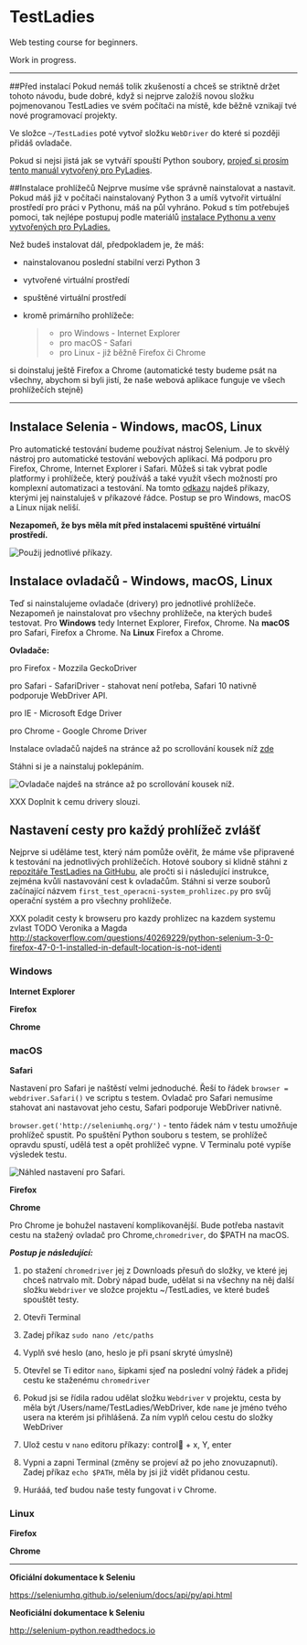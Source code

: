 # TestLadies
Web testing course for beginners.

Work in progress.

***

##Před instalací
Pokud nemáš tolik zkušeností a chceš se striktně držet tohoto návodu, bude dobré, když si nejprve založíš novou složku pojmenovanou TestLadies 
ve svém počítači na místě, kde běžně vznikají tvé nové programovací projekty.

Ve složce `~/TestLadies` poté vytvoř složku `WebDriver` do které si později přidáš ovladače.

Pokud si nejsi jistá jak se vytváří spouští Python soubory, [projeď si prosím tento manuál vytvořený pro PyLadies](http://pyladies.cz/v1/s002-hello-world/hello-world.html).

##Instalace prohlížečů
Nejprve musíme vše správně nainstalovat a nastavit. Pokud máš již v počítači nainstalovaný Python 3 a umíš vytvořit virtuální prostředí 
pro práci v Pythonu, máš na půl vyhráno. Pokud s tím potřebuješ pomoci, tak nejlépe postupuj 
podle materiálů [instalace Pythonu a venv vytvořených pro PyLadies.](http://pyladies.cz/v1/s001-install/instalace.html)

Než budeš instalovat dál, předpokladem je, že máš:

 - nainstalovanou poslední stabilní verzi Python 3
 - vytvořené virtuální prostředí
 - spuštěné virtuální prostředí
 - kromě primárního prohlížeče:

	>  - pro Windows - Internet Explorer 
	>  - pro macOS - Safari
	>  - pro Linux - již běžně Firefox či Chrome

si doinstaluj ještě Firefox a Chrome (automatické testy budeme psát na všechny, abychom si byli jistí, 
že naše webová aplikace funguje ve všech prohlížečích stejně)

***

## Instalace Selenia - Windows, macOS, Linux

Pro automatické testování budeme používat nástroj Selenium. Je to skvělý nástroj pro automatické testování webových aplikací. 
Má podporu pro Firefox, Chrome, Internet Explorer i Safari. Můžeš si tak vybrat podle platformy i prohlížeče, který používáš 
a také využít všech možností pro komplexní automatizaci a testování. Na tomto [odkazu](https://pypi.python.org/pypi/selenium) 
najdeš příkazy, kterými jej nainstaluješ v příkazové řádce. Postup se pro Windows, macOS a Linux nijak neliší.

**Nezapomeň, že bys měla mít před instalacemi spuštěné virtuální prostředí.**

![Použij jednotlivé příkazy.](https://github.com/PyLadiesCZ/TestLadies/blob/master/img/all_os_selenium_install.png)

## Instalace ovladačů - Windows, macOS, Linux
Teď si nainstalujeme ovladače (drivery) pro jednotlivé prohlížeče. 
Nezapomeň je nainstalovat pro všechny prohlížeče, na kterých budeš testovat. Pro **Windows** tedy Internet Explorer, Firefox, Chrome. 
Na **macOS** pro Safari, Firefox a Chrome. Na **Linux** Firefox a Chrome.

**Ovladače:**

 pro Firefox - Mozzila GeckoDriver

 pro Safari - SafariDriver - stahovat není potřeba, Safari 10 nativně podporuje WebDriver API.

 pro IE - Microsoft Edge Driver

 pro Chrome -  Google Chrome Driver

Instalace ovladačů najdeš na stránce až po scrollování kousek níž [zde](http://docs.seleniumhq.org/download/)

Stáhni si je a nainstaluj poklepáním.

![Ovladače najdeš na stránce až po scrollování kousek níž.](https://github.com/PyLadiesCZ/TestLadies/blob/master/img/all_os_drivers_install.png)

 
XXX Doplnit k cemu drivery slouzi.

## Nastavení cesty pro každý prohlížeč zvlášť

Nejprve si uděláme test, který nám pomůže ověřit, že máme vše připravené k testování na jednotlivých prohlížečích.
Hotové soubory si klidně stáhni z [repozitáře TestLadies na GitHubu](https://github.com/PyLadiesCZ/TestLadies), ale pročti si i následující instrukce, zejména kvůli nastavování cest k ovladačům. 
Stáhni si verze souborů začínající názvem `first_test_operacni-system_prohlizec.py` pro svůj operační systém a pro všechny prohlížeče.

XXX poladit cesty k browseru pro kazdy prohlizec na kazdem systemu zvlast TODO Veronika a Magda
http://stackoverflow.com/questions/40269229/python-selenium-3-0-firefox-47-0-1-installed-in-default-location-is-not-identi

### Windows

**Internet Explorer**

**Firefox**

**Chrome**

### macOS

**Safari**

Nastavení pro Safari je naštěstí velmi jednoduché. Řeší to řádek `browser = webdriver.Safari()` ve scriptu s testem.
Ovladač pro Safari nemusíme stahovat ani nastavovat jeho cestu, Safari podporuje WebDriver nativně. 

`browser.get('http://seleniumhq.org/')` - tento řádek nám v testu umožňuje prohlížeč spustit. 
Po spuštění Python souboru s testem, se prohlížeč opravdu spustí, udělá test a opět prohlížeč vypne. V Terminalu poté vypíše výsledek testu.


![Náhled nastavení pro Safari.](https://github.com/PyLadiesCZ/TestLadies/blob/master/img/macos_safari_path.png)

**Firefox**

**Chrome**

Pro Chrome je bohužel nastavení komplikovanější. Bude potřeba nastavit cestu na stažený ovladač pro Chrome,`chromedriver`, do $PATH na macOS.

***Postup je následující:***

1. po stažení `chromedriver` jej z Downloads přesuň do složky, ve které jej chceš natrvalo mít. 
Dobrý nápad bude, udělat si na všechny  na něj další složku `Webdriver` ve složce projektu ~/TestLadies, ve které budeš spouštět testy.

2. Otevři Terminal

3. Zadej příkaz `sudo nano /etc/paths`

4. Vyplň své heslo (ano, heslo je při psaní skryté úmyslně)

5. Otevřel se Ti editor `nano`, šipkami sjeď na poslední volný řádek a přidej cestu ke staženému `chromedriver`

6. Pokud jsi se řídila radou udělat složku `Webdriver` v projektu, cesta by měla být /Users/name/TestLadies/WebDriver,
 kde `name` je jméno tvého usera na kterém jsi přihlášená. Za ním vyplň celou cestu do složky WebDriver

7. Ulož cestu v `nano` editoru příkazy: control + x, Y, enter

8. Vypni a zapni Terminal (změny se projeví až po jeho znovuzapnutí). Zadej příkaz `echo $PATH`, měla by jsi již vidět přidanou cestu.

9. Hurááá, teď budou naše testy fungovat i v Chrome.



### Linux

**Firefox**

**Chrome**

***

**Oficiální dokumentace k Seleniu**

https://seleniumhq.github.io/selenium/docs/api/py/api.html

**Neoficiální dokumentace k Seleniu**

http://selenium-python.readthedocs.io
